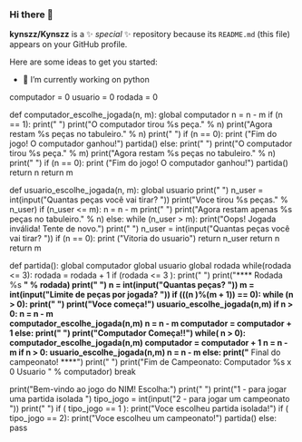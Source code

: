 ### Hi there 👋

**kynszz/Kynszz** is a ✨ _special_ ✨ repository because its `README.md` (this file) appears on your GitHub profile.

Here are some ideas to get you started:

- 🔭 I’m currently working on python

computador = 0
usuario = 0
rodada = 0

def computador_escolhe_jogada(n, m):
    global computador
    n = n - m
    if (n == 1):
        print(" ")
        print("O computador tirou %s peça." % n)
        print("Agora restam %s peças no tabuleiro." % n)
        print(" ")
        if (n == 0):
            print ("Fim do jogo! O computador ganhou!")
            partida()
    else:
        print(" ")
        print("O computador tirou %s peça." % m)
        print("Agora restam %s peças no tabuleiro." % n)
        print(" ")
        if (n == 0):
            print ("Fim do jogo! O computador ganhou!")
            partida()
    return n
    return m


def usuario_escolhe_jogada(n, m):
    global usuario
    print(" ")
    n_user = int(input("Quantas peças você vai tirar? "))
    print("Voce tirou %s peças." % n_user)
    if (n_user <= m):
        n = n - m
        print(" ")
        print("Agora restam apenas %s peças no tabuleiro." % n)
    else:
        while (n_user > m):
            print("Oops! Jogada inválida! Tente de novo.")
            print(" ")
            n_user = int(input("Quantas peças você vai tirar? "))
    if (n == 0):
        print ("Vitoria do usuario")
    return n_user
    return n
    return m

def partida():
    global computador
    global usuario
    global rodada
    while(rodada <= 3):
        rodada = rodada + 1
        if (rodada <= 3 ):
            print(" ")
            print("**** Rodada %s ****" % rodada)
            print(" ")
            n = int(input("Quantas peças? "))
            m = int(input("Limite de peças por jogada? "))
            if (((n )%(m + 1)) == 0):
                while (n > 0):
                    print(" ")
                    print("Voce começa!")
                    usuario_escolhe_jogada(n,m)
                    if n > 0:
                        n = n - m    
                    computador_escolhe_jogada(n,m)
                    n = n - m
                    computador = computador + 1
            else:
                print(" ")
                print("Computador Começa!!")
                while( n > 0):
                    computador_escolhe_jogada(n,m)
                    computador = computador + 1
                    n = n - m
                    if n > 0:
                        usuario_escolhe_jogada(n,m)
                        n = n - m
        else:
            print("**** Final do campeonato! ****")
            print(" ")
            print("Fim de Campeonato: Computador %s x 0 Usuario " % computador)
        break

print("Bem-vindo ao jogo do NIM! Escolha:")
print(" ")
print("1 - para jogar uma partida isolada ")
tipo_jogo = int(input("2 - para jogar um campeonato "))
print(" ")
if ( tipo_jogo == 1 ):
    print("Voce escolheu partida isolada!")
if ( tipo_jogo == 2):
    print("Voce escolheu um campeonato!")
    partida()
else:
    pass

